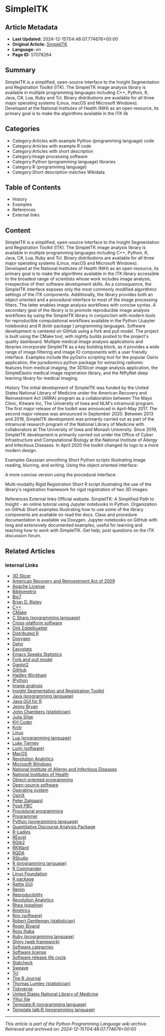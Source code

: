 # SimpleITK

## Article Metadata

- **Last Updated:** 2024-12-15T04:48:07.774676+00:00
- **Original Article:** [SimpleITK](https://en.wikipedia.org/wiki/SimpleITK)
- **Language:** en
- **Page ID:** 57078264

## Summary

SimpleITK is a simplified, open-source interface to the Insight Segmentation and Registration Toolkit (ITK). The SimpleITK image analysis library is available in multiple programming languages including C++, Python, R, Java, C#, Lua, Ruby and Tcl. Binary distributions are available for all three major operating systems (Linux, macOS and Microsoft Windows).
Developed at the National Institutes of Health (NIH) as an open resource, its primary goal is to make the algorithms available in the ITK lib

## Categories

- Category:Articles with example Python (programming language) code
- Category:Articles with example R code
- Category:Articles with short description
- Category:Image processing software
- Category:Python (programming language) libraries
- Category:R (programming language)
- Category:Short description matches Wikidata

## Table of Contents

- History
- Examples
- References
- External links

## Content

SimpleITK is a simplified, open-source interface to the Insight Segmentation and Registration Toolkit (ITK). The SimpleITK image analysis library is available in multiple programming languages including C++, Python, R, Java, C#, Lua, Ruby and Tcl. Binary distributions are available for all three major operating systems (Linux, macOS and Microsoft Windows).
Developed at the National Institutes of Health (NIH) as an open resource, its primary goal is to make the algorithms available in the ITK library accessible to the broadest range of scientists whose work includes image analysis, irrespective of their software development skills. 
As a consequence, the SimpleITK interface exposes only the most commonly modified algorithmic settings of the ITK components. Additionally, the library provides both an object oriented and a procedural interface to most of the image processing filters. The latter enables image analysis workflows with concise syntax. A secondary goal of the library is to promote reproducible image analysis workflows by using the SimpleITK library in conjunction with modern tools for reproducible computational workflows available in the Python (Jupyter notebooks) and R (knitr package ) programming languages.
Software development is centered on GitHub using a fork and pull model. The project is built using the CMake tool, with nightly builds posted to the project's quality dashboard.
Multiple medical image analysis applications and libraries incorporate SimpleITK as a key building block, as it provides a wide range of image filtering and image IO components with a user friendly interface. Examples include the pyOsirix scripting tool for the popular Osirix application, the pyradiomics python package for extracting radiomic features from medical imaging, the 3DSlicer image analysis application,  the SimpleElastix medical image registration library, and the NiftyNet deep learning library for medical imaging.

History
The initial development of SimpleITK was funded by the United States National Library of Medicine under the American Recovery and Reinvestment Act (ARRA) program as a collaboration between The Mayo Clinic, Kitware Inc, The University of Iowa and NLM's intramural program. The first major release of the toolkit was announced in April-May 2017. The second major release was announced in September 2020.
Between 2013 and 2019, SimpleITK development was primarily carried out as part of the intramural research program of the National Library of Medicine with collaborators at The University of Iowa and Monash University. Since 2019, SimpleITK development is primarily carried out under the Office of Cyber Infrastructure and Computational Biology at the National Institute of Allergy and Infectious Diseases. In April 2020 the toolkit changed its logo to a more modern design.

Examples
Gaussian smoothing
Short Python scripts illustrating image reading, blurring, and writing. Using the object oriented interface:

A more concise version using the procedural interface:

Multi-modality Rigid Registration
Short R script illustrating the use of the library's registration framework for rigid registration
of two 3D images:

References
External links
Official website.
SimpleITK: A Simplified Path to Insight - an online tutorial using Jupyter notebooks in Python.
Organization on GitHub
Short examples illustrating how to use some of the library components are available on read the docs.
Class and procedure documentation is available via Doxygen.
Jupyter notebooks on GitHub with long and extensively documented examples, useful for learning and teaching how to work with SimpleITK.
Get help, post questions on the ITK discussion forum.

## Related Articles

### Internal Links

- [3D Slicer](https://en.wikipedia.org/wiki/3D_Slicer)
- [American Recovery and Reinvestment Act of 2009](https://en.wikipedia.org/wiki/American_Recovery_and_Reinvestment_Act_of_2009)
- [Apache License](https://en.wikipedia.org/wiki/Apache_License)
- [Bibliometrix](https://en.wikipedia.org/wiki/Bibliometrix)
- [Bio7](https://en.wikipedia.org/wiki/Bio7)
- [Brian D. Ripley](https://en.wikipedia.org/wiki/Brian_D._Ripley)
- [C++](https://en.wikipedia.org/wiki/C%2B%2B)
- [CMake](https://en.wikipedia.org/wiki/CMake)
- [C Sharp (programming language)](https://en.wikipedia.org/wiki/C_Sharp_(programming_language))
- [Cross-platform software](https://en.wikipedia.org/wiki/Cross-platform_software)
- [Dirk Eddelbuettel](https://en.wikipedia.org/wiki/Dirk_Eddelbuettel)
- [Distributed R](https://en.wikipedia.org/wiki/Distributed_R)
- [Doxygen](https://en.wikipedia.org/wiki/Doxygen)
- [Dplyr](https://en.wikipedia.org/wiki/Dplyr)
- [Easystats](https://en.wikipedia.org/wiki/Easystats)
- [Emacs Speaks Statistics](https://en.wikipedia.org/wiki/Emacs_Speaks_Statistics)
- [Fork and pull model](https://en.wikipedia.org/wiki/Fork_and_pull_model)
- [Ggplot2](https://en.wikipedia.org/wiki/Ggplot2)
- [GitHub](https://en.wikipedia.org/wiki/GitHub)
- [Hadley Wickham](https://en.wikipedia.org/wiki/Hadley_Wickham)
- [IPython](https://en.wikipedia.org/wiki/IPython)
- [Image analysis](https://en.wikipedia.org/wiki/Image_analysis)
- [Insight Segmentation and Registration Toolkit](https://en.wikipedia.org/wiki/Insight_Segmentation_and_Registration_Toolkit)
- [Java (programming language)](https://en.wikipedia.org/wiki/Java_(programming_language))
- [Java GUI for R](https://en.wikipedia.org/wiki/Java_GUI_for_R)
- [Jenny Bryan](https://en.wikipedia.org/wiki/Jenny_Bryan)
- [John Chambers (statistician)](https://en.wikipedia.org/wiki/John_Chambers_(statistician))
- [Julia Silge](https://en.wikipedia.org/wiki/Julia_Silge)
- [KH Coder](https://en.wikipedia.org/wiki/KH_Coder)
- [Knitr](https://en.wikipedia.org/wiki/Knitr)
- [Linux](https://en.wikipedia.org/wiki/Linux)
- [Lua (programming language)](https://en.wikipedia.org/wiki/Lua_(programming_language))
- [Luke Tierney](https://en.wikipedia.org/wiki/Luke_Tierney)
- [Lumi (software)](https://en.wikipedia.org/wiki/Lumi_(software))
- [MacOS](https://en.wikipedia.org/wiki/MacOS)
- [Revolution Analytics](https://en.wikipedia.org/wiki/Revolution_Analytics)
- [Microsoft Windows](https://en.wikipedia.org/wiki/Microsoft_Windows)
- [National Institute of Allergy and Infectious Diseases](https://en.wikipedia.org/wiki/National_Institute_of_Allergy_and_Infectious_Diseases)
- [National Institutes of Health](https://en.wikipedia.org/wiki/National_Institutes_of_Health)
- [Object-oriented programming](https://en.wikipedia.org/wiki/Object-oriented_programming)
- [Open-source software](https://en.wikipedia.org/wiki/Open-source_software)
- [Operating system](https://en.wikipedia.org/wiki/Operating_system)
- [OsiriX](https://en.wikipedia.org/wiki/OsiriX)
- [Peter Dalgaard](https://en.wikipedia.org/wiki/Peter_Dalgaard)
- [Posit PBC](https://en.wikipedia.org/wiki/Posit_PBC)
- [Procedural programming](https://en.wikipedia.org/wiki/Procedural_programming)
- [Programmer](https://en.wikipedia.org/wiki/Programmer)
- [Python (programming language)](https://en.wikipedia.org/wiki/Python_(programming_language))
- [Quantitative Discourse Analysis Package](https://en.wikipedia.org/wiki/Quantitative_Discourse_Analysis_Package)
- [R-Ladies](https://en.wikipedia.org/wiki/R-Ladies)
- [RExcel](https://en.wikipedia.org/wiki/RExcel)
- [RGtk2](https://en.wikipedia.org/wiki/RGtk2)
- [RKWard](https://en.wikipedia.org/wiki/RKWard)
- [RQDA](https://en.wikipedia.org/wiki/RQDA)
- [RStudio](https://en.wikipedia.org/wiki/RStudio)
- [R (programming language)](https://en.wikipedia.org/wiki/R_(programming_language))
- [R Commander](https://en.wikipedia.org/wiki/R_Commander)
- [Linux Foundation](https://en.wikipedia.org/wiki/Linux_Foundation)
- [R package](https://en.wikipedia.org/wiki/R_package)
- [Rattle GUI](https://en.wikipedia.org/wiki/Rattle_GUI)
- [Renjin](https://en.wikipedia.org/wiki/Renjin)
- [Reproducibility](https://en.wikipedia.org/wiki/Reproducibility)
- [Revolution Analytics](https://en.wikipedia.org/wiki/Revolution_Analytics)
- [Rhea (pipeline)](https://en.wikipedia.org/wiki/Rhea_(pipeline))
- [Rmetrics](https://en.wikipedia.org/wiki/Rmetrics)
- [Rnn (software)](https://en.wikipedia.org/wiki/Rnn_(software))
- [Robert Gentleman (statistician)](https://en.wikipedia.org/wiki/Robert_Gentleman_(statistician))
- [Roger Bivand](https://en.wikipedia.org/wiki/Roger_Bivand)
- [Ross Ihaka](https://en.wikipedia.org/wiki/Ross_Ihaka)
- [Ruby (programming language)](https://en.wikipedia.org/wiki/Ruby_(programming_language))
- [Shiny (web framework)](https://en.wikipedia.org/wiki/Shiny_(web_framework))
- [Software categories](https://en.wikipedia.org/wiki/Software_categories)
- [Software license](https://en.wikipedia.org/wiki/Software_license)
- [Software release life cycle](https://en.wikipedia.org/wiki/Software_release_life_cycle)
- [Statcheck](https://en.wikipedia.org/wiki/Statcheck)
- [Sweave](https://en.wikipedia.org/wiki/Sweave)
- [Tcl](https://en.wikipedia.org/wiki/Tcl)
- [The R Journal](https://en.wikipedia.org/wiki/The_R_Journal)
- [Thomas Lumley (statistician)](https://en.wikipedia.org/wiki/Thomas_Lumley_(statistician))
- [Tidyverse](https://en.wikipedia.org/wiki/Tidyverse)
- [United States National Library of Medicine](https://en.wikipedia.org/wiki/United_States_National_Library_of_Medicine)
- [Yihui Xie](https://en.wikipedia.org/wiki/Yihui_Xie)
- [Template:R (programming language)](https://en.wikipedia.org/wiki/Template:R_(programming_language))
- [Template talk:R (programming language)](https://en.wikipedia.org/wiki/Template_talk:R_(programming_language))

---
_This article is part of the Python Programming Language wiki archive._
_Retrieved and archived on: 2024-12-15T04:48:07.774676+00:00_